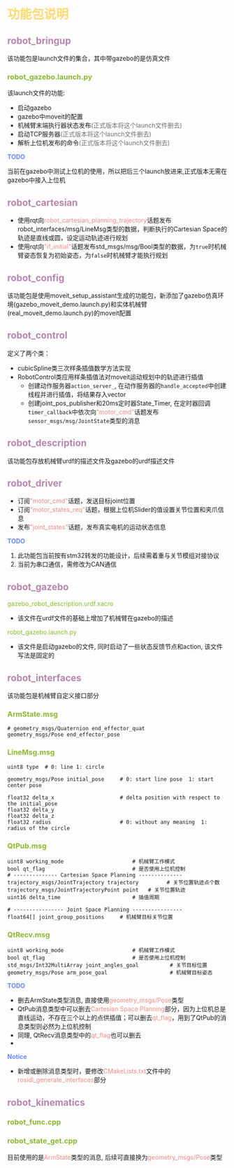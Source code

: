 # <span style="color:#FCDB72;">功能包说明</span>
## <span style="color:#B885B0;">robot_bringup</span>
该功能包是launch文件的集合，其中带gazebo的是仿真文件
### <span style="color:#8DB732;">robot_gazebo.launch.py</span>
该launch文件的功能:
* 启动gazebo
* gazebo中moveit的配置
* 机械臂末端执行器状态发布<span style="color:#707070">(正式版本将这个launch文件删去)</span>
* 启动TCP服务器<span style="color:#707070">(正式版本将这个launch文件删去)</span>
* 解析上位机发布的命令<span style="color:#707070">(正式版本将这个launch文件删去)</span>

<span style="color:#6687FF;">**TODO**</span>

当前在gazebo中测试上位机的使用，所以把后三个launch放进来,正式版本无需在gazebo中接入上位机

## <span style="color:#B885B0;">robot_cartesian</span>
* 使用rqt向<span style="color:#F38B83;">robot_cartesian_planning_trajectory</span>话题发布robot_interfaces/msg/LineMsg类型的数据，判断执行的Cartesian Space的轨迹是直线或圆，设定运动轨迹进行规划
* 使用rqt向<span style="color:#F38B83;">"if_initial"</span>话题发布std_msgs/msg/Bool类型的数据，为`true`时机械臂姿态恢复为初始姿态，为`false`时机械臂才能执行规划
  
## <span style="color:#B885B0;">robot_config</span>
该功能包是使用moveit_setup_assistant生成的功能包，新添加了gazebo仿真环境(gazebo_moveit_demo.launch.py)和实体机械臂(real_moveit_demo.launch.py)的moveit配置

## <span style="color:#B885B0;">robot_control</span>
定义了两个类：
* cubicSpline类三次样条插值数学方法实现
* RobotControl类应用样条插值法对moveit运动规划中的轨迹进行插值
  * 创建动作服务器`action_server_`, 在动作服务器的`handle_accepted`中创建线程并进行插值，将结果存入vector
  * 创建joint_pos_publisher和20ms定时器State_Timer, 在定时器回调`timer_callback`中依次向<span style="color:#F38B83;">"motor_cmd"</span>话题发布`sensor_msgs/msg/JointState`类型的消息

## <span style="color:#B885B0;">robot_description</span>
该功能包存放机械臂urdf的描述文件及gazebo的urdf描述文件

## <span style="color:#B885B0;">robot_driver</span>

* 订阅<span style="color:#F38B83;">"motor_cmd"</span>话题，发送目标joint位置
* 订阅<span style="color:#F38B83;">“motor_states_req"</span>话题，根据上位机Slider的值设置关节位置和夹爪信息
* 发布<span style="color:#F38b83;">"joint_states"</span>话题，发布真实电机的运动状态信息

<span style="color:#6687FF;">**TODO**</span>

1. 此功能包当前按有stm32转发的功能设计，后续需着重与关节模组对接协议
2. 当前为串口通信，需修改为CAN通信

## <span style="color:#B885B0;">robot_gazebo</span>
<span style="color:#8DB732;">gazebo_robot_description.urdf.xacro</span>
* 该文件在urdf文件的基础上增加了机械臂在gazebo的描述

<span style="color:#8DB732;">robot_gazebo.launch.py</span>
* 该文件是启动gazebo的文件, 同时启动了一些状态反馈节点和action, 该文件写法是固定的

## <span style="color:#B885B0;">robot_interfaces</span>
该功能包是机械臂自定义接口部分
### <span style="color:#8DB732;">ArmState.msg</span>
```
# geometry_msgs/Quaternion end_effector_quat
geometry_msgs/Pose end_effector_pose
```
### <span style="color:#8DB732;">LineMsg.msg</span>
```
uint8 type  # 0: line 1: circle

geometry_msgs/Pose initial_pose     # 0: start line pose  1: start center pose

float32 delta_x                     # delta position with respect to the initial_pose      
float32 delta_y
float32 delta_z
float32 radius                      # 0: without any meaning  1: radius of the circle
```
### <span style="color:#8DB732;">QtPub.msg</span>
```
uint8 working_mode                      # 机械臂工作模式
bool qt_flag                            # 是否使用上位机控制
# -------------- Cartesian Space Planning --------------
trajectory_msgs/JointTrajectory trajectory         # 关节位置轨迹点个数
trajectory_msgs/JointTrajectoryPoint point   # 关节位置轨迹
uint16 delta_time                       # 插值周期

# ---------------- Joint Space Planning ----------------
float64[] joint_group_positions     # 机械臂目标关节位置
```
### <span style="color:#8DB732;">QtRecv.msg</span>
```
uint8 working_mode                      # 机械臂工作模式
bool qt_flag                            # 是否使用上位机控制
std_msgs/Int32MultiArray joint_angles_goal          # 关节目标位置
geometry_msgs/Pose arm_pose_goal                    # 机械臂目标姿态
```

<span style="color:#6687FF;">**TODO**</span>
* 删去ArmState类型消息, 直接使用<span style="color:#F38B83;">geometry_msgs/Pose</span>类型
* QtPub消息类型中可以删去<span style="color:#F38B83;">Cartesian Space Planning</span>部分，因为上位机总是直线运动，不存在三个以上的点供插值；可以删去<span style="color:#F38B83;">qt_flag</span>，用到了QtPub的消息类型则必然为上位机控制
* 同理, QtRecv消息类型中的<span style="color:#F38B83;">qt_flag</span>也可以删去
* 
<span style="color:#6687FF;">**Notice**</span>

* 新增或删除消息类型时，要修改<span style="color:#F38B83;">CMakeLists.txt</span>文件中的<span style="color:#F38B83;">rosidl_generate_interfaces</span>部分

## <span style="color:#B885B0;">robot_kinematics</span>
### <span style="color:#8DB732;">robot_func.cpp</span>
### <span style="color:#8DB732;">robot_state_get.cpp</span>
目前使用的是<span style="color:#F38B83;">ArmState</span>类型的消息, 后续可直接换为<span style="color:#F38B83;">geometry_msgs/Pose</span>类型


